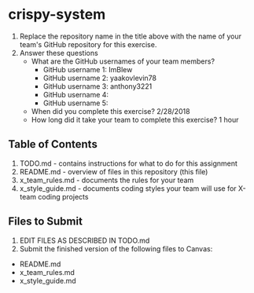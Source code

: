 # crispy-system

1. Replace the repository name in the title above with the name of your team's GitHub repository for this exercise.
2. Answer these questions
   * What are the GitHub usernames of your team members?
       * GitHub username 1: ImBlew
       * GitHub username 2: yaakovlevin78
       * GitHub username 3: anthony3221
       * GitHub username 4:
       * GitHub username 5:
   * When did you complete this exercise? 2/28/2018
   * How long did it take your team to complete this exercise? 1 hour 

## Table of Contents

1. TODO.md - contains instructions for what to do for this assignment
2. README.md - overview of files in this repository (this file)
3. x_team_rules.md - documents the rules for your team
4. x_style_guide.md - documents coding styles your team will use for X-team coding projects

## Files to Submit

1. EDIT FILES AS DESCRIBED IN TODO.md
2. Submit the finished version of the following files to Canvas:

* README.md
* x_team_rules.md
* x_style_guide.md
